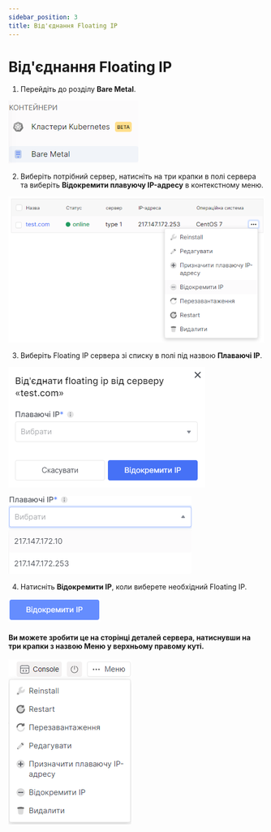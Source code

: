 ```yaml
---
sidebar_position: 3
title: Від'єднання Floating IP
---
```


# Від'єднання Floating IP

1. Перейдіть до розділу **Bare Metal**.

![](../../img/bare-metal/base.png)

2. Виберіть потрібний сервер, натисніть на три крапки в полі сервера та виберіть **Відокремити плавуючу IP-адресу** в контекстному меню.

![](../../img/bare-metal/delete_floating_ip/1.png)

3. Виберіть Floating IP сервера зі списку в полі під назвою **Плаваючі IP**.

![](../../img/bare-metal/delete_floating_ip/2.png)

![](../../img/bare-metal/delete_floating_ip/3.png)

4. Натисніть **Відокремити IP**, коли виберете необхідний Floating IP.

![](../../img/bare-metal/delete_floating_ip/4.png)


#### Ви можете зробити це на сторінці деталей сервера, натиснувши на три крапки з назвою **Меню** у верхньому правому куті.

![](../../img/bare-metal/console/1.png)
